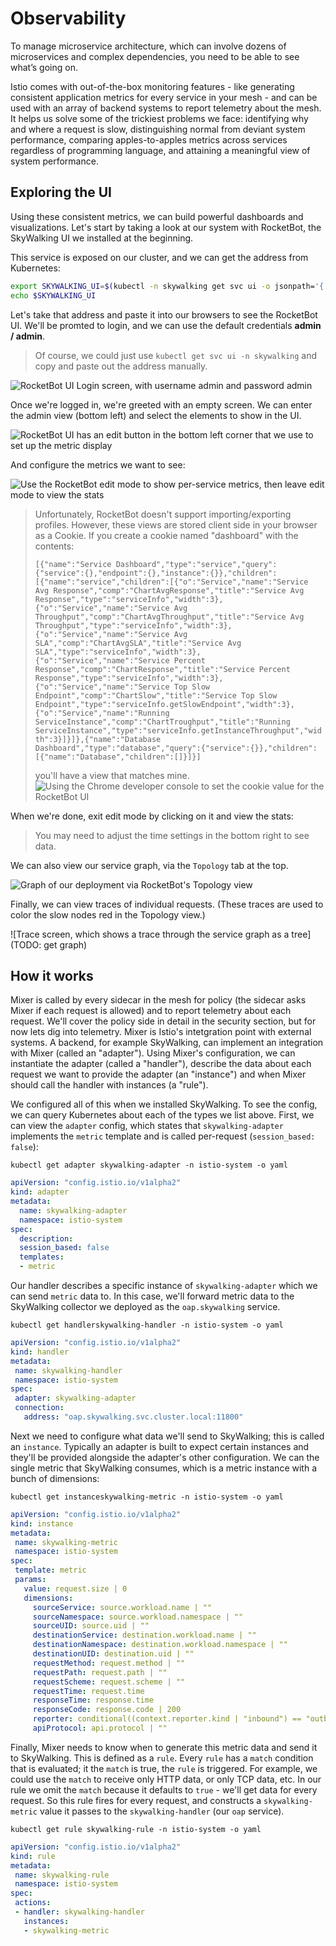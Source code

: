 Observability
=====

To manage microservice architecture, which can involve dozens of microservices and complex dependencies, you need to be able to see what’s going on.

Istio comes with out-of-the-box monitoring features - like generating consistent application metrics for every service in your mesh - and can be used with an array of backend systems to report telemetry about the mesh. It helps us solve some of the trickiest problems we face: identifying why and where a request is slow, distinguishing normal from deviant system performance, comparing apples-to-apples metrics across services regardless of programming language, and attaining a meaningful view of system performance.

Exploring the UI
----

Using these consistent metrics, we can build powerful dashboards and visualizations. Let's start by taking a look at our system with RocketBot, the SkyWalking UI we installed at the beginning.

This service is exposed on our cluster, and we can get the address from Kubernetes:

```sh
export SKYWALKING_UI=$(kubectl -n skywalking get svc ui -o jsonpath='{.status.loadBalancer.ingress[0].ip}')
echo $SKYWALKING_UI
```

Let's take that address and paste it into our browsers to see the RocketBot UI. We'll be promted to login, and we can use the default credentials **admin / admin**.

> Of course, we could just use `kubectl get svc ui -n skywalking` and copy and paste out the address manually.

![RocketBot UI Login screen, with username admin and password admin](/assets/rocketbot-login.png)

Once we're logged in, we're greeted with an empty screen. We can enter the admin view (bottom left) and select the elements to show in the UI.

![RocketBot UI has an edit button in the bottom left corner that we use to set up the metric display](/assets/rocketbot-editmode.png)

And configure the metrics we want to see:

![Use the RocketBot edit mode to show per-service metrics, then leave edit mode to view the stats](/assets/rocketbot-editmode-selectmetrics.png)

> Unfortunately, RocketBot doesn't support importing/exporting profiles. However, these views are stored client side in your browser as a Cookie. If you create a cookie named "dashboard" with the contents:
>
> ```[{"name":"Service Dashboard","type":"service","query":{"service":{},"endpoint":{},"instance":{}},"children":[{"name":"service","children":[{"o":"Service","name":"Service Avg Response","comp":"ChartAvgResponse","title":"Service Avg Response","type":"serviceInfo","width":3},{"o":"Service","name":"Service Avg Throughput","comp":"ChartAvgThroughput","title":"Service Avg Throughput","type":"serviceInfo","width":3},{"o":"Service","name":"Service Avg SLA","comp":"ChartAvgSLA","title":"Service Avg SLA","type":"serviceInfo","width":3},{"o":"Service","name":"Service Percent Response","comp":"ChartResponse","title":"Service Percent Response","type":"serviceInfo","width":3},{"o":"Service","name":"Service Top Slow Endpoint","comp":"ChartSlow","title":"Service Top Slow Endpoint","type":"serviceInfo.getSlowEndpoint","width":3},{"o":"Service","name":"Running ServiceInstance","comp":"ChartTroughput","title":"Running ServiceInstance","type":"serviceInfo.getInstanceThroughput","width":3}]}]},{"name":"Database Dashboard","type":"database","query":{"service":{}},"children":[{"name":"Database","children":[]}]}]```
> 
> you'll have a view that matches mine.
> ![Using the Chrome developer console to set the cookie value for the RocketBot UI](/assets/rocketbot-chromeconsole-cookie.png)

When we're done, exit edit mode by clicking on it and view the stats:
> You may need to adjust the time settings in the bottom right to see data.

We can also view our service graph, via the `Topology` tab at the top.

![Graph of our deployment via RocketBot's Topology view](/assets/rocketbot-graph.png)

Finally, we can view traces of individual requests. (These traces are used to color the slow nodes red in the Topology view.)

![Trace screen, which shows a trace through the service graph as a tree](TODO: get graph)

How it works
---

Mixer is called by every sidecar in the mesh for policy (the sidecar asks Mixer if each request is allowed) and to report telemetry about each request. We'll cover the policy side in detail in the security section, but for now lets dig into telemetry. Mixer is Istio's intetgration point with external systems. A backend, for example SkyWalking, can implement an integration with Mixer (called an "adapter"). Using Mixer's configuration, we can instantiate the adapter (called a "handler"), describe the data about each request we want to provide the adapter (an "instance") and when Mixer should call the handler with instances (a "rule").


We configured all of this when we installed SkyWalking. To see the config, we can query Kubernetes about each of the types we list above. First, we can view the `adapter` config, which states that `skywalking-adapter` implements the `metric` template and is called per-request (`session_based: false`):

```shell
kubectl get adapter skywalking-adapter -n istio-system -o yaml
```

```yaml
apiVersion: "config.istio.io/v1alpha2"
kind: adapter
metadata:
  name: skywalking-adapter
  namespace: istio-system
spec:
  description:
  session_based: false
  templates:
  - metric
```

Our handler describes a specific instance of `skywalking-adapter` which we can send `metric` data to. In this case, we'll forward metric data to the SkyWalking collector we deployed as the `oap.skywalking` service.

```shell
kubectl get handlerskywalking-handler -n istio-system -o yaml
```

```yaml
apiVersion: "config.istio.io/v1alpha2"
kind: handler
metadata:
 name: skywalking-handler
 namespace: istio-system
spec:
 adapter: skywalking-adapter
 connection:
   address: "oap.skywalking.svc.cluster.local:11800"
```

Next we need to configure what data we'll send to SkyWalking; this is called an `instance`. Typically an adapter is built to expect certain instances and they'll be provided alongside the adapter's other configuration. We can the single metric that SkyWalking consumes, which is a metric instance with a bunch of dimensions: 
```shell
kubectl get instanceskywalking-metric -n istio-system -o yaml
```
```yaml
apiVersion: "config.istio.io/v1alpha2"
kind: instance
metadata:
 name: skywalking-metric
 namespace: istio-system
spec:
 template: metric
 params:
   value: request.size | 0
   dimensions:
     sourceService: source.workload.name | ""
     sourceNamespace: source.workload.namespace | ""
     sourceUID: source.uid | ""
     destinationService: destination.workload.name | ""
     destinationNamespace: destination.workload.namespace | ""
     destinationUID: destination.uid | ""
     requestMethod: request.method | ""
     requestPath: request.path | ""
     requestScheme: request.scheme | ""
     requestTime: request.time
     responseTime: response.time
     responseCode: response.code | 200
     reporter: conditional((context.reporter.kind | "inbound") == "outbound", "source", "destination")
     apiProtocol: api.protocol | ""
```

Finally, Mixer needs to know when to generate this metric data and send it to SkyWalking. This is defined as a `rule`. Every `rule` has a `match` condition that is evaluated; it the `match` is true, the `rule` is triggered. For example, we could use the `match` to receive only HTTP data, or only TCP data, etc. In our rule we omit the `match` because it defaults to `true` - we'll get data for every request. So this rule fires for every request, and constructs a `skywalking-metric` value it passes to the `skywalking-handler` (our `oap` service).

```shell
kubectl get rule skywalking-rule -n istio-system -o yaml
```
```yaml
apiVersion: "config.istio.io/v1alpha2"
kind: rule
metadata:
 name: skywalking-rule
 namespace: istio-system
spec:
 actions:
 - handler: skywalking-handler
   instances:
   - skywalking-metric
```
